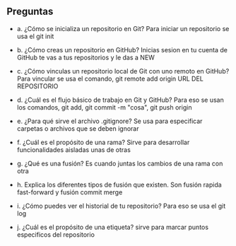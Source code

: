 ## Preguntas
- a. ¿Cómo se inicializa un repositorio en Git?
Para iniciar un repositorio se usa el git init

- b. ¿Cómo creas un repositorio en GitHub? 
Inicias sesion en tu cuenta de GitHub te vas a tus repositorios y le das a NEW

- c. ¿Cómo vinculas un repositorio local de Git con uno remoto en GitHub?
Para vincular se usa el comando, git remote add origin URL DEL REPOSITORIO

- d. ¿Cuál es el flujo básico de trabajo en Git y GitHub?
Para eso se usan los comandos, git add, git commit -m "cosa", git push origin

- e. ¿Para qué sirve el archivo .gitignore?
Se usa para especificar carpetas o archivos que se deben ignorar

- f. ¿Cuál es el propósito de una rama?
Sirve para desarrollar funcionalidades aisladas unas de otras

- g. ¿Qué es una fusión?
Es cuando juntas los cambios de una rama con otra

- h. Explica los diferentes tipos de fusión que existen.
Son fusión rapida fast-forward y fusión commit merge

- i. ¿Cómo puedes ver el historial de tu repositorio?
Para eso se usa el git log

- j. ¿Cuál es el propósito de una etiqueta?
sirve para marcar puntos especificos del repositorio